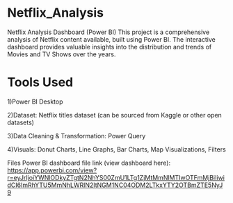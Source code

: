 # Netflix_Analysis
Netflix Analysis Dashboard (Power BI) This project is a comprehensive analysis of Netflix content available, built using Power BI. The interactive dashboard provides valuable insights into the distribution and trends of Movies and TV Shows over the years.
# Tools Used
1)Power BI Desktop

2)Dataset: Netflix titles dataset (can be sourced from Kaggle or other open datasets)

3)Data Cleaning & Transformation: Power Query

4)Visuals: Donut Charts, Line Graphs, Bar Charts, Map Visualizations, Filters

Files
Power BI dashboard file link (view dashboard here): https://app.powerbi.com/view?r=eyJrIjoiYWNlODkyZTgtN2NhYS00ZmU1LTg1ZjMtMmNlMTIwOTFmMjBiIiwidCI6ImRhYTU5MmNhLWRlN2ItNGM1NC04ODM2LTkxYTY2OTBmZTE5NyJ9



